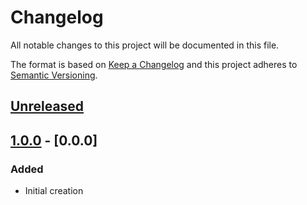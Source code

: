 # Changelog
All notable changes to this project will be documented in this file.

The format is based on [Keep a Changelog](http://keepachangelog.com/en/1.0.0/)
and this project adheres to [Semantic Versioning](http://semver.org/spec/v2.0.0.html).

## [Unreleased]

## [1.0.0] - [0.0.0]
### Added
- Initial creation

[Unreleased]: https://github.com/xmidt-org/ultrie/compare/1.0.0...HEAD
[1.0.0]: https://github.com/xmidt-org/ultrie/compare/0.0.0...1.0.0

